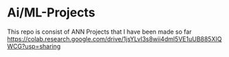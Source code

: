 # Ai/ML-Projects
This repo is consist of ANN Projects that I have been made so far
https://colab.research.google.com/drive/1jsYLvI3s8wii4dml5VE1uUB885XIQWCG?usp=sharing
